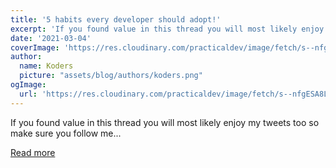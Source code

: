 ```yaml
---
title: '5 habits every developer should adopt!'
excerpt: 'If you found value in this thread you will most likely enjoy my tweets too so make sure you follow me...'
date: '2021-03-04'
coverImage: 'https://res.cloudinary.com/practicaldev/image/fetch/s--nfgESA8L--/c_imagga_scale,f_auto,fl_progressive,h_420,q_auto,w_1000/https://dev-to-uploads.s3.amazonaws.com/uploads/articles/1noa4mbgtu2mdjr9usql.png'
author:
  name: Koders
  picture: "assets/blog/authors/koders.png"
ogImage:
  url: 'https://res.cloudinary.com/practicaldev/image/fetch/s--nfgESA8L--/c_imagga_scale,f_auto,fl_progressive,h_420,q_auto,w_1000/https://dev-to-uploads.s3.amazonaws.com/uploads/articles/1noa4mbgtu2mdjr9usql.png'
---
```


If you found value in this thread you will most likely enjoy my tweets too so make sure you follow me...

[Read more](https://dev.to/pascavld/5-habits-every-developer-should-adopt-1ok6)
